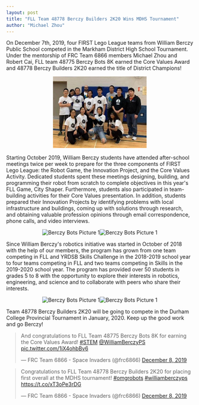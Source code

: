 ```yaml
---
layout: post
title: "FLL Team 48778 Berczy Builders 2K20 Wins MDHS Tournament"
author: "Michael Zhou"
---
```


On December 7th, 2019, four FIRST Lego League teams from William Berczy Public School
competed in the Markham District High School Tournament. Under the mentorship of FRC
Team 6866 members Michael Zhou and Robert Cai, FLL team 48775 Berczy Bots 8K earned
the Core Values Award and 48778 Berczy Builders 2K20 earned the title of District Champions!

<div style="text-align:center"><img src="/assets/posts/2019-12-11-fll-berczy-bots-1.jpg" alt="Berczy Bots Picture 1" style="width: 50%"></div>

Starting October 2019, William Berczy students have attended after-school meetings twice per
week to prepare for the three components of FIRST Lego League: the Robot Game, the
Innovation Project, and the Core Values Activity. Dedicated students spent these meetings
designing, building, and programming their robot from scratch to complete objectives in this
year's FLL Game, City Shaper. Furthermore, students also participated in team-building
activities for their Core Values presentation. In addition, students prepared their Innovation
Projects by identifying problems with local infrastructure and buildings, coming up with solutions through research, and obtaining valuable profession opinions through email correspondence, phone calls, and video interviews.

<div style="text-align:center"><img src="/assets/posts/2019-12-11-fll-berczy-bots-2.png" alt="Berczy Bots Picture 1" style="width: 50%"><img src="/assets/posts/2019-12-11-fll-berczy-bots-3.png" alt="Berczy Bots Picture 1" style="width: 50%"></div>



Since William Berczy's robotics initiative was started in October of 2018 with the help of our
members, the program has grown from one team competing in FLL and YRDSB Skills
Challenge in the 2018-2019 school year to four teams competing in FLL and two teams
competing in Skills in the 2019-2020 school year. The program has provided over 50 students in
grades 5 to 8 with the opportunity to explore their interests in robotics, engineering, and science and to collaborate with peers who share their interests.

<div style="text-align:center"><img src="/assets/posts/2019-12-11-fll-berczy-bots-4.png" alt="Berczy Bots Picture 1" style="width: 50%"><img src="/assets/posts/2019-12-11-fll-berczy-bots-5.png" alt="Berczy Bots Picture 1" style="width: 50%"></div>


Team 48778 Berczy Builders 2K20 will be going to compete in the Durham College Provincial
Tournament in January, 2020. Keep up the good work and go Berczy!

<div class="row">

<div class="col m6 s12">
<blockquote class="twitter-tweet" data-conversation="none"><p lang="en" dir="ltr">And congratulations to FLL Team 48775 Berczy Bots 8K for earning the Core Values Award! <a href="https://twitter.com/hashtag/STEM?src=hash&amp;ref_src=twsrc%5Etfw">#STEM</a> <a href="https://twitter.com/WilliamBerczyPS?ref_src=twsrc%5Etfw">@WilliamBerczyPS</a> <a href="https://t.co/1iX4ohbBv6">pic.twitter.com/1iX4ohbBv6</a></p>&mdash; FRC Team 6866 - Space Invaders (@frc6866) <a href="https://twitter.com/frc6866/status/1203488536223195136?ref_src=twsrc%5Etfw">December 8, 2019</a></blockquote> <script async src="https://platform.twitter.com/widgets.js" charset="utf-8"></script>
</div>

<div class="col m6 s12">
<blockquote class="twitter-tweet"><p lang="en" dir="ltr">Congratulations to FLL Team 48778 Berczy Builders 2K20 for placing first overall at the MDHS tournament! <a href="https://twitter.com/hashtag/omgrobots?src=hash&amp;ref_src=twsrc%5Etfw">#omgrobots</a> <a href="https://twitter.com/hashtag/williamberczyps?src=hash&amp;ref_src=twsrc%5Etfw">#williamberczyps</a> <a href="https://t.co/xT3oPe3rDG">https://t.co/xT3oPe3rDG</a></p>&mdash; FRC Team 6866 - Space Invaders (@frc6866) <a href="https://twitter.com/frc6866/status/1203488530028212224?ref_src=twsrc%5Etfw">December 8, 2019</a></blockquote> <script async src="https://platform.twitter.com/widgets.js" charset="utf-8"></script>
</div>

</div>